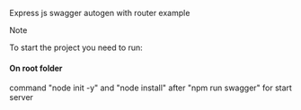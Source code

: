 Express js swagger autogen with router example

> [!NOTE]
> To start the project you need to run:

#### On root folder
command "node init -y" and "node install"
after "npm run swagger" for start server
